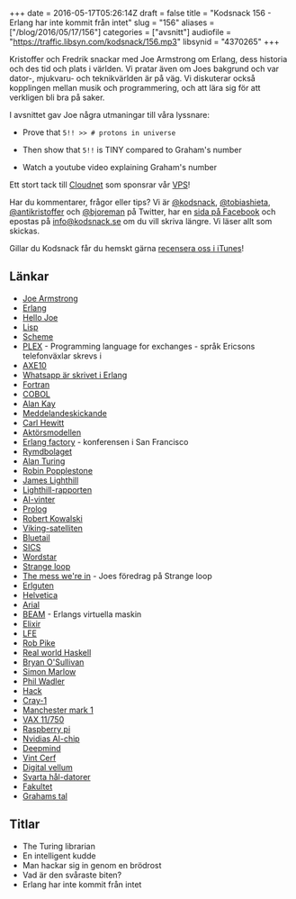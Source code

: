 +++
date = 2016-05-17T05:26:14Z
draft = false
title = "Kodsnack 156 - Erlang har inte kommit från intet"
slug = "156"
aliases = ["/blog/2016/05/17/156"]
categories = ["avsnitt"]
audiofile = "https://traffic.libsyn.com/kodsnack/156.mp3"
libsynid = "4370265"
+++

Kristoffer och Fredrik snackar med Joe Armstrong om Erlang, dess historia och des tid och plats i världen. Vi pratar även om Joes bakgrund och var dator-, mjukvaru- och teknikvärlden är på väg. Vi diskuterar också kopplingen mellan musik och programmering, och att lära sig för att verkligen bli bra på saker.

I avsnittet gav Joe några utmaningar till våra lyssnare:

* Prove that `5!! >> # protons in universe`

* Then show that `5!!` is TINY compared to Graham's number

* Watch a youtube video explaining Graham's number

Ett stort tack till [Cloudnet](http://www.cloudnet.se) som sponsrar vår [VPS](http://en.wikipedia.org/wiki/Virtual_private_server)!

Har du kommentarer, frågor eller tips? Vi är [@kodsnack](https://www.twitter.com/kodsnack), [@tobiashieta](https://www.twitter.com/tobiashieta), [@antikristoffer](https://www.twitter.com/antikristoffer) och [@bjoreman](https://www.twitter.com/bjoreman) på Twitter, har en [sida på Facebook](https://www.facebook.com/kodsnack) och epostas på [info@kodsnack.se](mailto:info@kodsnack.se) om du vill skriva längre. Vi läser allt som skickas.

Gillar du Kodsnack får du hemskt gärna [recensera oss i iTunes](http://itunes.apple.com/se/podcast/kodsnack/id561631498?l=en)!

## Länkar ##
* [Joe Armstrong](https://joearms.github.io/index.html)
* [Erlang](https://en.wikipedia.org/wiki/Erlang_%28programming_language%29)
* [Hello Joe](https://www.youtube.com/watch?v=qyVvGjNjBOA)
* [Lisp](https://en.wikipedia.org/wiki/Lisp_%28programming_language%29)
* [Scheme](https://en.wikipedia.org/wiki/Scheme_%28programming_language%29)
* [PLEX](https://en.wikipedia.org/wiki/PLEX_%28programming_language%29) - Programming language for exchanges - språk Ericsons telefonväxlar skrevs i
* [AXE10](https://en.wikipedia.org/wiki/AXE_telephone_exchange)
* [Whatsapp är skrivet i Erlang](http://highscalability.com/blog/2014/2/26/the-whatsapp-architecture-facebook-bought-for-19-billion.html)
* [Fortran](https://en.wikipedia.org/wiki/Fortran)
* [COBOL](https://en.wikipedia.org/wiki/COBOL)
* [Alan Kay](https://en.wikipedia.org/wiki/Alan_Kay)
* [Meddelandeskickande](https://en.wikipedia.org/wiki/Message_passing)
* [Carl Hewitt](https://en.wikipedia.org/wiki/Carl_Hewitt)
* [Aktörsmodellen](https://en.wikipedia.org/wiki/Actor_model)
* [Erlang factory](http://www.erlang-factory.com/sfbay2016#home) - konferensen i San Francisco
* [Rymdbolaget](https://sv.wikipedia.org/wiki/Swedish_Space_Corporation)
* [Alan Turing](https://en.wikipedia.org/wiki/Alan_Turing)
* [Robin Popplestone](https://en.wikipedia.org/wiki/Robin_Popplestone)
* [James Lighthill](https://en.wikipedia.org/wiki/James_Lighthill)
* [Lighthill-rapporten](https://en.wikipedia.org/wiki/Lighthill_report)
* [AI-vinter](https://en.wikipedia.org/wiki/AI_winter)
* [Prolog](https://en.wikipedia.org/wiki/Prolog)
* [Robert Kowalski](https://en.wikipedia.org/wiki/Robert_Kowalski)
* [Viking-satelliten](https://en.wikipedia.org/wiki/Viking_%28satellite%29)
* [Bluetail](http://www.nyteknik.se/digitalisering/ganget-bakom-bluetail-startar-pa-nytt-6439686)
* [SICS](https://www.sics.se/)
* [Wordstar](https://en.wikipedia.org/wiki/WordStar)
* [Strange loop](http://www.thestrangeloop.com/)
* [The mess we're in](https://www.youtube.com/watch?v=lKXe3HUG2l4) - Joes föredrag på Strange loop
* [Erlguten](http://www.erlang.se/euc/04/erlguten.pdf)
* [Helvetica](https://en.wikipedia.org/wiki/Helvetica)
* [Arial](https://en.wikipedia.org/wiki/Arial)
* [BEAM](http://erlangcentral.org/tag/beam/) - Erlangs virtuella maskin
* [Elixir](https://en.wikipedia.org/wiki/Elixir_%28programming_language%29)
* [LFE](https://en.wikipedia.org/wiki/LFE_%28programming_language%29)
* [Rob Pike](https://en.wikipedia.org/wiki/Rob_Pike)
* [Real world Haskell](http://book.realworldhaskell.org/read/)
* [Bryan O'Sullivan](http://www.serpentine.com/blog/)
* [Simon Marlow](http://community.haskell.org/~simonmar/)
* [Phil Wadler](http://homepages.inf.ed.ac.uk/wadler/)
* [Hack](https://en.wikipedia.org/wiki/Hack_%28programming_language%29)
* [Cray-1](https://en.wikipedia.org/wiki/Cray-1)
* [Manchester mark 1](https://en.wikipedia.org/wiki/Manchester_Mark_1)
* [VAX 11/750](https://en.wikipedia.org/wiki/VAX-11#VAX-11.2F750)
* [Raspberry pi](https://en.wikipedia.org/wiki/Raspberry_Pi)
* [Nvidias AI-chip](http://venturebeat.com/2016/04/05/nvidia-creates-a-15b-transistor-chip-for-deep-learning/)
* [Deepmind](https://deepmind.com/)
* [Vint Cerf](https://en.wikipedia.org/wiki/Vint_Cerf)
* [Digital vellum](https://www.youtube.com/watch?v=STeLOogWqWk)
* [Svarta hål-datorer](http://www.scientificamerican.com/article/black-hole-computers-2007-04/)
* [Fakultet](https://en.wikipedia.org/wiki/Factorial)
* [Grahams tal](https://en.wikipedia.org/wiki/Graham%27s_number)

## Titlar ##
* The Turing librarian
* En intelligent kudde
* Man hackar sig in genom en brödrost
* Vad är den svåraste biten?
* Erlang har inte kommit från intet
